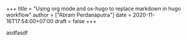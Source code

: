 +++
title = "Using org mode and ox-hugo to replace markdown in hugo workflow"
author = ["Abram Perdanaputra"]
date = 2020-11-16T17:54:00+07:00
draft = false
+++

asdfasdf

